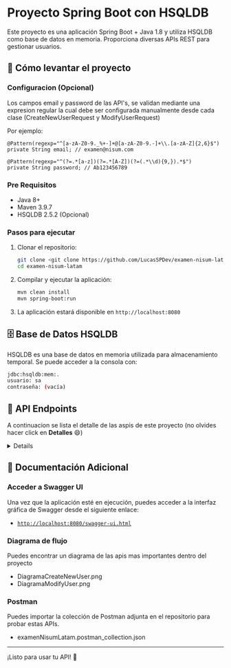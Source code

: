 # Proyecto Spring Boot con HSQLDB

Este proyecto es una aplicación Spring Boot + Java 1.8 y utiliza HSQLDB como base de datos en memoria. Proporciona diversas APIs REST para gestionar usuarios.

## 🚀 Cómo levantar el proyecto

### Configuracion (Opcional)
Los campos email y password de las API's, se validan mediante una expresion regular la cual debe ser configurada manualmente desde cada clase (CreateNewUserRequest y ModifyUserRequest)

Por ejemplo:

	@Pattern(regexp="^[a-zA-Z0-9._%+-]+@[a-zA-Z0-9.-]+\\.[a-zA-Z]{2,6}$")
	private String email; // examen@nisum.com

	@Pattern(regexp="^(?=.*[a-z])(?=.*[A-Z])(?=(.*\\d){9,}).*$")
	private String password; // Ab123456789
 
### Pre Requisitos
- Java 8+
- Maven 3.9.7
- HSQLDB 2.5.2 (Opcional)

### Pasos para ejecutar
1. Clonar el repositorio:
   ```sh
   git clone <git clone https://github.com/LucasSPDev/examen-nisum-latam.git>
   cd examen-nisum-latam
   ```
2. Compilar y ejecutar la aplicación:
   ```sh
   mvn clean install
   mvn spring-boot:run
   ```
3. La aplicación estará disponible en `http://localhost:8080`

## 🗄️ Base de Datos HSQLDB
HSQLDB es una base de datos en memoria utilizada para almacenamiento temporal. Se puede acceder a la consola con:
```sh
jdbc:hsqldb:mem:.
usuario: sa
contraseña: (vacía)
```

## 📌 API Endpoints
A continuacion se lista el detalle de las aspis de este proyecto (no olvides hacer click en **Detalles** :smile:)

<Details>
   
### 1. Verificar estado del servicio
- **URL:** `http://localhost:8080/getStatusService`
- **Método:** `GET`
- **Response:**
  ```json
  {
    "status": "OK",
    "timestamp": "2025-03-22T12:00:00Z"
  }
  ```

### 2. Obtener usuario por UUID
- **URL:** `http://localhost:8080/getUserInfoByUUID`
- **Método:** `GET`
- **Parámetros:**
  - `uuid` (String) - UUID del usuario a buscar.
- **Request:**
  ```json
  {
    "uuid": "614edaeb-610e-44bf-b5ca-9783e725078d"
  }
- **Response:**
  ```json
   {
       "code": "00",
       "codeDescription": "OK",
       "user": {
           "uuid": "614edaeb-610e-44bf-b5ca-9783e725078d",
           "created": "2025-03-22T11:58:53.512+00:00",
           "modified": "2025-03-22T11:58:53.512+00:00",
           "lastLogin": "2025-03-22T11:58:53.512+00:00",
           "active": true,
           "token": "abc",
           "name": "111",
           "email": "juan@rodriguez.org",
           "password": "Ab123456789aaaaa",
           "phones": [
               {
                   "id": 1,
                   "number": 11,
                   "cityCode": "1",
                   "countryCode": "57"
               }
           ]
       }
   }
  ```
- **Códigos de error:**
  - `200` - OK
  - `500` - Internal Server Error

### 3. Obtener lista paginada de usuarios
- **URL:** `http://localhost:8080/getPaginateUserInfo`
- **Método:** `POST`
- **Parámetros:**
   - `start` (Number) - Índice de inicio para la paginación.
   - `end` (Number) - Índice de fin para la paginación.
- **Request:**
  ```json
  {
    "start": 0,
    "end": 10
  }
  ```
- **Response:**
  ```json
   {
       "code": "00",
       "codeDescription": "OK",
       "userList": [
           {
               "uuid": "42858c49-2b50-479c-99a1-274dc2f15bbb",
               "created": "2025-03-22T14:39:48.739+00:00",
               "modified": "2025-03-22T14:39:48.739+00:00",
               "lastLogin": "2025-03-22T14:39:48.739+00:00",
               "active": true,
               "token": "eyJhbGciOiJIUzI1NiJ9.eyJzdWIiOiJ0ZXN0QHRlc3QuY29tIiwiaWF0IjoxNzQyNjU0Mzg4LCJleHAiOjE3NDI3NDA3ODh9.y-Mhju45awhyVoX2TPR_B0Y5G_BQx99sSb-iu0Nhk-Q",
               "name": "Lucas dos",
               "email": "test@test.com",
               "password": "Ab123456789aaaaa",
               "phones": [
                   {
                       "id": 2,
                       "number": 11,
                       "cityCode": "1",
                       "countryCode": "57"
                   }
               ]
           },
           {
               "uuid": "b74951b4-ab96-4243-9ad0-8afd27772b06",
               "created": "2025-03-22T14:39:30.442+00:00",
               "modified": "2025-03-22T14:39:30.442+00:00",
               "lastLogin": "2025-03-22T14:39:30.442+00:00",
               "active": true,
               "token": "eyJhbGciOiJIUzI1NiJ9.eyJzdWIiOiJsdWNhc0BsdWNhcy5jb20iLCJpYXQiOjE3NDI2NTQzNzAsImV4cCI6MTc0Mjc0MDc3MH0.QkS8u8P8gKTPEtoKO41gVNDB9NouCcgma509-K2_h-E",
               "name": "11111",
               "email": "lucas@lucas.com",
               "password": "Ab123456789aaaaa",
               "phones": [
                   {
                       "id": 1,
                       "number": 11,
                       "cityCode": "1",
                       "countryCode": "57"
                   }
               ]
           }
       ]
   }
  ```
- **Códigos de error:**
  - `200` - OK
  - `500` - Internal Server Error

### 4. Buscar usuario por email
- **URL:** `http://localhost:8080/getUserInfoByEmail`
- **Método:** `GET`
- **Parámetros:**
  - `email` (String) - Email del usuario a buscar.
- **Request:**
   ```json
   {
       "email":"test@test.com"
   }
   ```
- **Response:**
  ```json
   {
       "code": "00",
       "codeDescription": "OK",
       "user": {
           "uuid": "42858c49-2b50-479c-99a1-274dc2f15bbb",
           "created": "2025-03-22T14:39:48.739+00:00",
           "modified": "2025-03-22T14:39:48.739+00:00",
           "lastLogin": "2025-03-22T14:39:48.739+00:00",
           "active": true,
           "token": "eyJhbGciOiJIUzI1NiJ9.eyJzdWIiOiJ0ZXN0QHRlc3QuY29tIiwiaWF0IjoxNzQyNjU0Mzg4LCJleHAiOjE3NDI3NDA3ODh9.y-Mhju45awhyVoX2TPR_B0Y5G_BQx99sSb-iu0Nhk-Q",
           "name": "Lucas dos",
           "email": "test@test.com",
           "password": "Ab123456789aaaaa",
           "phones": [
               {
                   "id": 2,
                   "number": 11,
                   "cityCode": "1",
                   "countryCode": "57"
               }
           ]
       }
   }
  ```
- **Códigos de error:**
  - `200` - OK
  - `500` - Internal Server Error

### 5. Crear nuevo usuario
- **URL:** `http://localhost:8080/createNewUser`
- **Método:** `POST`
- **Parámetros:**
   - `name` (String) - Nombre del usuario.
   - `email`  (String) - Email de contacto del usuario.
   - `password`  (String) - Contraseña del usuario.
   - `phones`  (Lista) -  Telefonos de contacto del usuario.
      -  `number`  (Number) - Numero telefonico de contacto.
      -  `cityCode` (String) - Codigo telefonico de la ciudad.
      -  `countryCode`(String) - Codigo telefonico del pais.
- **Request:**
  ```json
   {
       "name": "Lucas dos",
       "email": "test@asasasasas.com",
       "password": "Ab123456789aaaaa",
       "phones": [
           {
               "number": 11,
               "cityCode": "1",
               "countryCode": "57"
           }
       ]
   }
  ```
- **Response:**
  ```json
   {
       "code": "00",
       "codeDescription": "OK",
       "user": {
           "uuid": "7933a074-4c88-45e8-bee5-a8fe75c86ca1",
           "created": "2025-03-22T14:57:47.464+00:00",
           "modified": "2025-03-22T14:57:47.464+00:00",
           "lastLogin": "2025-03-22T14:57:47.464+00:00",
           "active": true,
           "token": "eyJhbGciOiJIUzI1NiJ9.eyJzdWIiOiJ0ZXN0QGFzYXNhc2FzYXMuY29tIiwiaWF0IjoxNzQyNjU1NDY3LCJleHAiOjE3NDI3NDE4Njd9.t-Mi_vAQBjvessa_ZG8AXAaphmT-u92fz3-0wRHLg3c",
           "name": "Lucas dos",
           "email": "test@asasasasas.com",
           "password": "Ab123456789aaaaa",
           "phones": [
               {
                   "id": 3,
                   "number": 11,
                   "cityCode": "1",
                   "countryCode": "57"
               }
           ]
       }
   }
  ```
- **Códigos de error:**
  - `200` - OK
  - `500` - Internal Server Error

### 6. Modificar usuario
- **URL:** `http://localhost:8080/modifyUser`
- **Método:** `PUT`
- **Parámetros:**
   - `name` (String) - Nombre del usuario.
   - `email`  (String) - Email de contacto del usuario.
   - `password`  (String) - Contraseña del usuario.
   - `phones`  (Lista) -  Telefonos de contacto del usuario.
      -  `number`  (Number) - Numero telefonico de contacto.
      -  `cityCode` (String) - Codigo telefonico de la ciudad.
      -  `countryCode`(String) - Codigo telefonico del pais.
- **Request:**
  ```json
   {
       "name": "Lucas Salvador",
       "email": "test@asasasasas.com",
       "password": "Ab123456789aaaaa",
       "phones": [
           {
               "number": "11",
               "cityCode": "1",
               "countryCode": "57"
           }
       ]
   }
  ```
- **Response:**
  ```json
      {
       "code": "00",
       "codeDescription": "OK",
       "user": {
           "uuid": "b9cdf54b-0a33-42aa-a9c9-fa44ca770f2d",
           "created": "2025-03-22T15:05:02.925+00:00",
           "modified": "2025-03-22T15:05:36.348+00:00",
           "lastLogin": "2025-03-22T15:05:02.925+00:00",
           "active": true,
           "token": "eyJhbGciOiJIUzI1NiJ9.eyJzdWIiOiJ0ZXN0QGFzYXNhc2FzYXMuY29tIiwiaWF0IjoxNzQyNjU1OTAyLCJleHAiOjE3NDI3NDIzMDJ9.6RZ57KFAPRDqTbAN-28ZQukspBzkpXIHFghfiXZHwq8",
           "name": "Lucas Salvador",
           "email": "test@asasasasas.com",
           "password": "Ab123456789aaaaa",
           "phones": [
               {
                   "id": 2,
                   "number": 11,
                   "cityCode": "1",
                   "countryCode": "57"
               }
           ]
       }
   }
  ```
- **Códigos de error:**
  - `200` - OK
  - `500` - Internal Server Error
## ⚠️ Códigos de Error y Descripciones

La API maneja errores customizados con códigos específicos para facilitar la depuración y el manejo de respuestas en los clientes.

| Código  | Descripción |
|---------|------------|
| `00`    | OK. |
| `01`    | General Error. |
| `02`    | Error en el campo 'name', no es valido. |
| `03`    | Error en el campo 'email', no es valido (Ej: examen@nisum.com). |
| `04`    | Error en el campo 'paswword', no es valido (Ej: Ab123456789). |
| `05`    | Error en el campo 'phone', no es valido. |
| `06`    | Error en la creacion del usuario. |
| `07`    | Usuario no existe. |
| `08`    | El email ya se encuentra registrado. |
| `09`    | El email NO se encuentra registrado. |

> 📌 **Nota:** En caso de error, la API devuelve una respuesta con el código de error y su descripción correspondiente.
</Details>

## 📄 Documentación Adicional

### Acceder a Swagger UI
Una vez que la aplicación esté en ejecución, puedes acceder a la interfaz gráfica de Swagger desde el siguiente enlace:
 - [`http://localhost:8080/swagger-ui.html`](http://localhost:8080/swagger-ui.html)

### Diagrama de flujo
Puedes encontrar un diagrama de las apis mas importantes dentro del proyecto
 - DiagramaCreateNewUser.png
 - DiagramaModifyUser.png
   
### Postman
Puedes importar la colección de Postman adjunta en el repositorio para probar estas APIs.
- examenNisumLatam.postman_collection.json

---

¡Listo para usar tu API! 🚀

